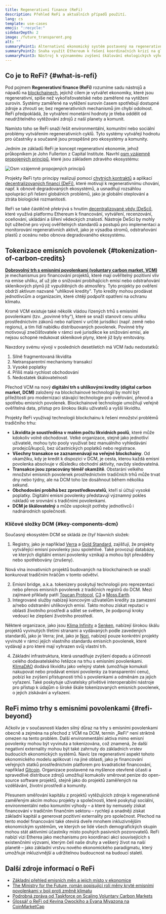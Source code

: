```yaml
---
title: Regenerativní finance (ReFi)
description: Přehled ReFi a aktuálních případů použití.
lang: cs
template: use-cases
emoji: ":recycle:"
sidebarDepth: 2
image: /future_transparent.png
alt: ""
summaryPoint1: Alternativní ekonomický systém postavený na regenerativních principech
summaryPoint2: Snaha využít Ethereum k řešení koordinačních krizí na globální úrovni, jako je změna klimatu
summaryPoint3: Nástroj k významnému zvýšení škálování ekologických výhod, jako jsou ověřené emisní povolenky
---
```


## Co je to ReFi? {#what-is-refi}

Pod pojmem **Regenerativní finance (ReFi)** rozumíme sadu nástrojů a nápadů na [blockchainech](/glossary/#blockchain), jejichž cílem je vytvářet ekonomiky, které jsou regenerativní, spíše než vykořisťovatelské nebo zaměřené na vytěžení surovin. Systémy zaměřené na vytěžení surovin časem spotřebují dostupné zdroje a zhroutí se; bez regenerativních mechanismů jim chybí odolnost. ReFi předpokládá, že vytváření monetární hodnoty je třeba oddělit od neudržitelného vytěžování zdrojů z naší planety a komunit.

Namísto toho se ReFi snaží řešit environmentální, komunitní nebo sociální problémy vytvářením regenerativních cyklů. Tyto systémy vytvářejí hodnotu pro účastníky a současně jsou prospěšné pro ekosystémy a komunity.

Jedním ze základů ReFi je koncept regenerativní ekonomie, jehož průkopníkem je John Fullerton z Capital Institute. Navrhl [osm vzájemně propojených principů](https://capitalinstitute.org/8-principles-regenerative-economy/), které jsou základem zdravého ekosystému:

![Osm vzájemně propojených principů](refi-regenerative-economy-diagram.png)

Projekty ReFi tyto principy realizují pomocí [chytrých kontraktů](/glossary/#smart-contract) a aplikací [decentralizovaných financí (DeFi)](/glossary/#defi), které motivují k regenerativnímu chování, např. k obnově degradovaných ekosystémů, a usnadňují rozsáhlou spolupráci při řešení globálních problémů, jako je globální oteplování a ztráta biologické rozmanitosti.

ReFi se také částěčně překrývá s hnutím [decentralizované vědy (DeSci)](/desci/), které využívá platformu Ethereum k financování, vytváření, recenzování, oceňování, ukládání a šíření vědeckých znalostí. Nástroje DeSci by mohly být užitečné pro vývoj ověřitelných standardů a postupů pro implementaci a monitorování regenerativních aktivit, jako je výsadba stromů, odstraňování plastů z oceánu nebo obnova degradovaného ekosystému.

<YouTube id="La52dDzBt2k" />

## Tokenizace emisních povolenek {#tokenization-of-carbon-credits}

**[Dobrovolný trh s emisními povolenkami (voluntary carbon market, VCM)](https://climatefocus.com/so-what-voluntary-carbon-market-exactly/)** je mechanismus pro financování projektů, které mají ověřitelný pozitivní vliv na emise uhlíku, ať už jde o snižování probíhajících emisí nebo odstraňování skleníkových plynů již vypuštěných do atmosféry. Tyto projekty po ověření obdrží aktivum nazvané "uhlíkové kredity". Tyto kredity mohou prodávat jednotlivcům a organizacím, které chtějí podpořit opatření na ochranu klimatu.

Kromě VCM existuje také několik vládou řízených trhů s emisními povolenkami (tzv. „povinné trhy“), které se snaží stanovit cenu uhlíku prostřednictvím zákonů nebo nařízení v určité jurisdikci (např. země nebo regionu), a tím řídí nabídku distribuovaných povolenek. Povinné trhy motivovují znečišťovatele v rámci své jurisdikce ke snižování emisí, ale nejsou schopné redukovat skleníkové plyny, které již byly emitovány.

Navzdory svému vývoji v posledních desetiletích má VCM řadu nedostatků:

1. Silně fragmentovaná likvidita
2. Netransparentní mechanismy transakcí
3. Vysoké poplatky
4. Příliš malá rychlost obchodování
5. Nedostatek škálovatelnosti

Přechod VCM na nový **digitální trh s uhlíkovými kredity (digital carbon market, DCM)** založený na blockchainové technologii by mohl být příležitostí pro modernizaci stávající technologie pro ověřování, převod a spotřebu emisních povolenek. Blockchainové technologie umožňují veřejně ověřitelná data, přístup pro širokou škálu uživatelů a vyšší likviditu.

Projekty ReFi využívají technologii blockchainu k řešení množství problémů tradičního trhu:

- **Likvidita je soustředěna v malém počtu likvidních poolů**, které může kdokoliv volně obchodovat. Velké organizace, stejně jako jednotliví uživatelé, mohou tyto pooly využívat bez manuálního vyhledávání prodejců/kupců, bez účastnických poplatků nebo registrace.
- **Všechny transakce se zaznamenávají na veřejné blockchainy**. Od okamžiku, kdy je kredit k dispozici v DCM, je cesta, kterou každá emisní povolenka absolvuje v důsledku obchodní aktivity, navždy sledovatelná.
- **Transakce jsou zpracovány téměř okamžitě**. Obstarání velkého množství emisních povolenek prostřednictvím tradičních trhů může trvat dny nebo týdny, ale na DCM toho lze dosáhnout během několika sekund.
- **Obchodování probíhá bez zprostředkovatelů**, kteří si účtují vysoké poplatky. Digitální emisní povolenky představují významný pokles nákladů ve srovnání s tradičními povolenkami.
- **DCM je škálovatelný** a může uspokojit potřeby jednotlivců i nadnárodních společností.

### Klíčové složky DCM {#key-components-dcm}

Současný ekosystém DCM se skládá ze čtyř hlavních složek:

1. Registry, jako je například [Verra](https://verra.org/project/vcs-program/registry-system/) a [Gold Standard](https://www.goldstandard.org/), zajišťují, že projekty vytvářející emisní povolenky jsou spolehlivé. Také provozují databáze, ve kterých digitální emisní povolenky vznikají a mohou být převáděny nebo spotřebovány (zrušeny).

Nová vlna inovativních projektů budovaných na blockchainech se snaží konkurovat tradičním hráčům v tomto odvětví.

2. Emisní bridge, a.k.a. tokenizery poskytují technologii pro reprezentaci nebo přenos emisních povolenek z tradičních registrů do DCM. Mezi zajímavé příklady patří [Toucan Protocol](https://toucan.earth/), [C3](https://c3.app/) a [Moss.Earth](https://moss.earth/).
3. Integrované služby nabízejí koncovým uživatelům kredity za zamezení a/nebo odstranění uhlíkových emisí. Takto mohou získat reputaci v oblasti životního prostředí a sdílet se světem, že podporují kroky vedoucí ke zlepšení životního prostředí.

Některé organizace, jako jsou [Klima Infinity](https://www.klimadao.finance/infinity) a [Senken](https://senken.io/), nabízejí širokou škálu projektů vyvinutých třetími stranami a vydávaných podle zavedených standardů, jako je Verra; jiné, jako je [Nori](https://nori.com/), nabízejí pouze konkrétní projekty vyvinuté v rámci jejich vlastního standardu emisních povolenek, které vydávají a pro které mají vyhrazen svůj vlastní trh.

4. Základní infrastruktura, která usnadňuje zvýšení dopadu a účinnosti celého dodavatelského řetězce na trhu s emisními povolenkami. [KlimaDAO](http://klimadao.finance/) dodává likviditu jako veřejný statek (umožňuje komukoli nakupovat nebo prodávat emisní povolenky za transparentní cenu), pobízí ke zvýšení přístupnosti trhů s povolenkami a odměnám za jejich vyřazení. Také poskytuje uživatelsky přívětivé interoperabilní nástroje pro přístup k údajům o široké škále tokenizovaných emisních povolenek, o jejich získávání a vyřazení.

## ReFi mimo trhy s emisními povolenkami {#refi-beyond}

Ačkoliv je v současnosti kladen silný důraz na trhy s emisními povolenkami obecně a zejména na přechod z VCM na DCM, termín „ReFi“ není striktně omezen na tento problém. Další environmentální aktiva mimo emisní povolenky mohou být vyvinuta a tokenizována, což znamená, že další negativní externality mohou být také zahrnuty do základních vrstev budoucích ekonomických systémů. Navíc lze regenerativní aspekt tohoto ekonomického modelu aplikovat i na jiné oblasti, jako je financování veřejných statků prostřednictvím platforem pro kvadratické financování, například [Gitcoin](https://gitcoin.co/). Organizace postavené na myšlence otevřené účasti a spravedlivé distribuce zdrojů umožňují komukoliv směrovat peníze do open-source software projektů, stejně jako do projektů zaměřených na vzdělávání, životní prostředí a komunity.

Přesunem směřování kapitálu z projektů vytěžujících zdroje k regenerativně zaměřeným akcím mohou projekty a společnosti, které poskytují sociální, environmentální nebo komunitní výhody – a které by nemusely získat financování v tradičním finančním sektoru – rychleji a snadněji získat základní kapitál a generovat pozitivní externality pro společnost. Přechod na tento model financování také otevírá dveře mnohem inkluzivnějším ekonomickým systémům, ve kterých se lidé všech demografických skupin mohou stát aktivními účastníky místo pouhých pasivních pozorovatelů. ReFi nabízí vizi Etherea jako mechanismu pro koordinaci akcí souvisejících s existenčními výzvami, kterým čelí naše druhy a veškerý život na naší planetě – jako základní vrstvu nového ekonomického paradigmatu, který umožňuje inkluzivnější a udržitelnou budoucnost na budoucí staletí.

## Další zdroje informací o ReFi

- [Základní přehled emisních měn a jejich místo v ekonomice](https://www.klimadao.finance/blog/the-vision-of-a-carbon-currency)
- [The Ministry for the Future, román popisující roli měny kryté emisními povolenkami v boji proti změně klimatu](https://en.wikipedia.org/wiki/The_Ministry_for_the_Future)
- [Podrobná zpráva od Taskforce on Scaling Voluntary Carbon Markets](https://www.iif.com/Portals/1/Files/TSVCM_Report.pdf)
- [Glossář o ReFi od Kevina Owockiho a Evana Miyazona na CoinMarketCap](https://coinmarketcap.com/alexandria/glossary/regenerative-finance-refi)
